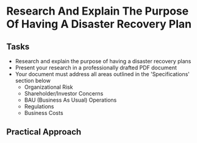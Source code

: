 # Research And Explain The Purpose Of Having A Disaster Recovery Plan


## Tasks
- Research and explain the purpose of having a disaster recovery plans
- Present your research in a professionally drafted PDF document
- Your document must address all areas outlined in the 'Specifications' section below
  - Organizational Risk
  - Shareholder/Investor Concerns
  - BAU (Business As Usual) Operations
  - Regulations
  - Business Costs
 

## Practical Approach
